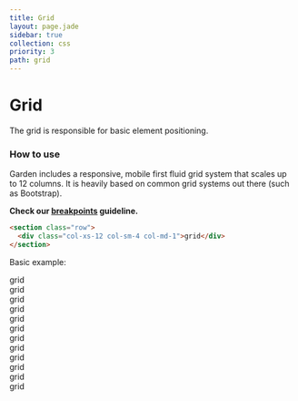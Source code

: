 ```yaml
---
title: Grid
layout: page.jade
sidebar: true
collection: css
priority: 3
path: grid
---
```


# Grid
<p class="lead">The grid is responsible for basic element positioning.</p>

### How to use

Garden includes a responsive, mobile first fluid grid system that scales up to 12 columns. It is heavily based on common grid systems out there (such as Bootstrap).

**Check our [breakpoints](css/utils.html#breakpoints) guideline.**

```html
<section class="row">
  <div class="col-xs-12 col-sm-4 col-md-1">grid</div>
</section>
```

Basic example:

<section class="row">
  <div class="col-xs-12 col-sm-4 col-md-1"><div>grid</div></div>
  <div class="col-xs-12 col-sm-4 col-md-1"><div>grid</div></div>
  <div class="col-xs-12 col-sm-4 col-md-1"><div>grid</div></div>
  <div class="col-xs-12 col-sm-4 col-md-1"><div>grid</div></div>
  <div class="col-xs-12 col-sm-4 col-md-1"><div>grid</div></div>
  <div class="col-xs-12 col-sm-4 col-md-1"><div>grid</div></div>
  <div class="col-xs-12 col-sm-4 col-md-1"><div>grid</div></div>
  <div class="col-xs-12 col-sm-4 col-md-1"><div>grid</div></div>
  <div class="col-xs-12 col-sm-4 col-md-1"><div>grid</div></div>
  <div class="col-xs-12 col-sm-4 col-md-1"><div>grid</div></div>
  <div class="col-xs-12 col-sm-4 col-md-1"><div>grid</div></div>
  <div class="col-xs-12 col-sm-4 col-md-1"><div>grid</div></div>
</section>
